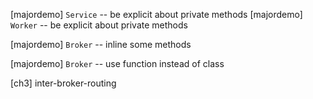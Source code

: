 [majordemo] `Service` -- be explicit about private methods
[majordemo] `Worker` -- be explicit about private methods

[majordemo] `Broker` -- inline some methods

[majordemo] `Broker` -- use function instead of class

[ch3] inter-broker-routing
